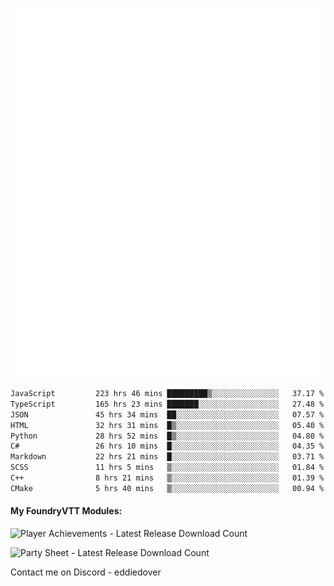 
![](https://raw.githubusercontent.com/eddiedover/ghstats/master/generated/overview.svg)
![](https://raw.githubusercontent.com/eddiedover/ghstats/master/generated/languages.svg)

<!--START_SECTION:waka-->

```txt
JavaScript         223 hrs 46 mins █████████▒░░░░░░░░░░░░░░░   37.17 %
TypeScript         165 hrs 23 mins ███████░░░░░░░░░░░░░░░░░░   27.48 %
JSON               45 hrs 34 mins  ██░░░░░░░░░░░░░░░░░░░░░░░   07.57 %
HTML               32 hrs 31 mins  █▒░░░░░░░░░░░░░░░░░░░░░░░   05.40 %
Python             28 hrs 52 mins  █▒░░░░░░░░░░░░░░░░░░░░░░░   04.80 %
C#                 26 hrs 10 mins  █░░░░░░░░░░░░░░░░░░░░░░░░   04.35 %
Markdown           22 hrs 21 mins  █░░░░░░░░░░░░░░░░░░░░░░░░   03.71 %
SCSS               11 hrs 5 mins   ▒░░░░░░░░░░░░░░░░░░░░░░░░   01.84 %
C++                8 hrs 21 mins   ▒░░░░░░░░░░░░░░░░░░░░░░░░   01.39 %
CMake              5 hrs 40 mins   ▒░░░░░░░░░░░░░░░░░░░░░░░░   00.94 %
```

<!--END_SECTION:waka-->

#### My FoundryVTT Modules:

  ![Player Achievements - Latest Release Download Count](https://img.shields.io/badge/dynamic/json?label=Player%20Achievements%20-%20Downloads@latest&query=assets%5B1%5D.download_count&url=https%3A%2F%2Fapi.github.com%2Frepos%2FEddieDover%2Ffvtt-player-achievements%2Freleases%2Flatest)

  ![Party Sheet - Latest Release Download Count](https://img.shields.io/badge/dynamic/json?label=Party%20Sheet%20-%20Downloads@latest&query=assets%5B1%5D.download_count&url=https%3A%2F%2Fapi.github.com%2Frepos%2FEddieDover%2Ffvtt-party-sheet%2Freleases%2Flatest)

<a rel="me" href="https://techhub.social/@EddieDover"></a>

Contact me on Discord - eddiedover
